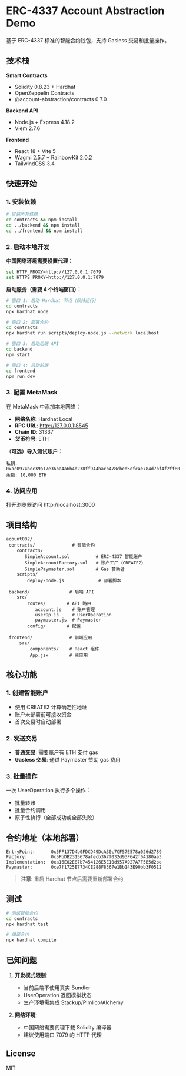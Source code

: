 ﻿# ERC-4337 Account Abstraction Demo

基于 ERC-4337 标准的智能合约钱包，支持 Gasless 交易和批量操作。

##  技术栈

**Smart Contracts**
- Solidity 0.8.23 + Hardhat
- OpenZeppelin Contracts
- @account-abstraction/contracts 0.7.0

**Backend API**
- Node.js + Express 4.18.2
- Viem 2.7.6

**Frontend**
- React 18 + Vite 5
- Wagmi 2.5.7 + RainbowKit 2.0.2
- TailwindCSS 3.4

##  快速开始

### 1. 安装依赖

```bash
# 安装所有依赖
cd contracts && npm install
cd ../backend && npm install
cd ../frontend && npm install
```

### 2. 启动本地开发

**中国网络环境需要设置代理：**
```bash
set HTTP_PROXY=http://127.0.0.1:7079
set HTTPS_PROXY=http://127.0.0.1:7079
```

**启动服务（需要 4 个终端窗口）：**

```bash
# 窗口 1: 启动 Hardhat 节点（保持运行）
cd contracts
npx hardhat node

# 窗口 2: 部署合约
cd contracts
npx hardhat run scripts/deploy-node.js --network localhost

# 窗口 3: 启动后端 API
cd backend
npm start

# 窗口 4: 启动前端
cd frontend
npm run dev
```

### 3. 配置 MetaMask

在 MetaMask 中添加本地网络：

- **网络名称**: Hardhat Local
- **RPC URL**: http://127.0.0.1:8545
- **Chain ID**: 31337
- **货币符号**: ETH

**（可选）导入测试账户：**
```
私钥: 0xac0974bec39a17e36ba4a6b4d238ff944bacb478cbed5efcae784d7bf4f2ff80
余额: 10,000 ETH
```

### 4. 访问应用

打开浏览器访问 http://localhost:3000

##  项目结构

```
acount002/
 contracts/              # 智能合约
    contracts/
       SimpleAccount.sol          # ERC-4337 智能账户
       SimpleAccountFactory.sol   # 账户工厂（CREATE2）
       SimplePaymaster.sol        # Gas 赞助者
    scripts/
        deploy-node.js             # 部署脚本

 backend/               # 后端 API
    src/
        routes/        # API 路由
           account.js    # 账户管理
           userOp.js     # UserOperation
           paymaster.js  # Paymaster
        config/        # 配置

 frontend/              # 前端应用
     src/
         components/    # React 组件
         App.jsx        # 主应用
```

##  核心功能

### 1. 创建智能账户

- 使用 CREATE2 计算确定性地址
- 账户未部署前可接收资金
- 首次交易时自动部署

### 2. 发送交易

- **普通交易**: 需要账户有 ETH 支付 gas
- **Gasless 交易**: 通过 Paymaster 赞助 gas 费用

### 3. 批量操作

一次 UserOperation 执行多个操作：
- 批量转账
- 批量合约调用
- 原子性执行（全部成功或全部失败）

##  合约地址（本地部署）

```
EntryPoint:      0x5FF137D4b0FDCD49DcA30c7CF57E578a026d2789
Factory:         0x5FbDB2315678afecb367f032d93F642f64180aa3
Implementation:  0xa16E02E87b7454126E5E10d957A927A7F5B5d2be
Paymaster:       0xe7f1725E7734CE288F8367e1Bb143E90bb3F0512
```

>  **注意**: 重启 Hardhat 节点后需要重新部署合约

##  测试

```bash
# 测试智能合约
cd contracts
npx hardhat test

# 编译合约
npx hardhat compile
```

##  已知问题

1. **开发模式限制**: 
   - 当前后端不使用真实 Bundler
   - UserOperation 返回模拟状态
   - 生产环境需集成 Stackup/Pimlico/Alchemy

2. **网络环境**:
   - 中国网络需要代理下载 Solidity 编译器
   - 建议使用端口 7079 的 HTTP 代理

##  License

MIT
